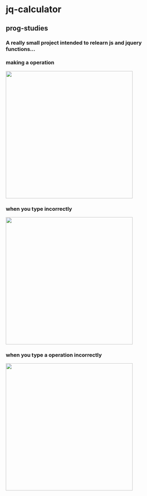 # jq-calculator

## prog-studies
### A really small project intended to relearn js and jquery functions...

### making a operation
<img src="https://i.snipboard.io/42ykuj.jpg" width="400">

### when you type incorrectly
<img src="https://i.snipboard.io/PrAzRF.jpg" width="400">

### when you type a operation incorrectly
<img src="https://i.snipboard.io/SG3AIc.jpg" width="400">
